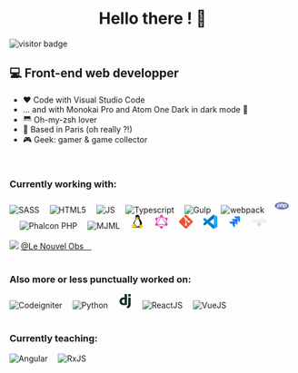 <h1 align="center">Hello there ! 🖖</h1>


![visitor badge](https://visitor-badge.laobi.icu/badge?page_id=FlorianDeParis.FlorianDeParis)

<h2>💻 Front-end web developper</h2>
<ul>
<li>❤️ Code with Visual Studio Code</li>
<li>... and with Monokai Pro and Atom One Dark in dark mode 🌙</li>
<li><img src="https://raw.githubusercontent.com/devicons/devicon/refs/heads/master/icons/ohmyzsh/ohmyzsh-plain.svg" height="15"> Oh-my-zsh lover</li>
<li>📍 Based in Paris (oh really ?!)</li>
<li>🎮 Geek: gamer & game collector</li>
</ul>

<br>
<h3>Currently working with:</h3>
<div>
  <img alt="SASS" title="SASS" src="https://raw.githubusercontent.com/rahuldkjain/github-profile-readme-generator/refs/heads/master/src/images/icons/FrontendDevelopment/sass.svg" height="25">&emsp;
  <img alt="HTML5" title="HTML5" src="https://raw.githubusercontent.com/rahuldkjain/github-profile-readme-generator/refs/heads/master/src/images/icons/FrontendDevelopment/html.svg" height="25">&emsp;
  <img alt="JS" title="JS" src="https://raw.githubusercontent.com/rahuldkjain/github-profile-readme-generator/refs/heads/master/src/images/icons/ProgrammingLanguages/javascript.svg" height="25">&emsp;
  <img alt="Typescript" title="Typescript" src="https://raw.githubusercontent.com/rahuldkjain/github-profile-readme-generator/refs/heads/master/src/images/icons/ProgrammingLanguages/typescript.svg" height="25">&emsp;
  <img alt="Gulp" title="Gulp" src="https://raw.githubusercontent.com/rahuldkjain/github-profile-readme-generator/refs/heads/master/src/images/icons/FrontendDevelopment/gulp.svg" height="25">&emsp;
  <img alt="webpack" title="webpack" src="https://raw.githubusercontent.com/rahuldkjain/github-profile-readme-generator/refs/heads/master/src/images/icons/FrontendDevelopment/webpack.svg" height="25">&emsp;
  <img alt="php" title="php" src="https://raw.githubusercontent.com/devicons/devicon/refs/heads/master/icons/php/php-plain.svg" height="25">&emsp;
  <img alt="Phalcon PHP" title="Phalcon PHP" src="https://assets.phalcon.io/phalcon/images/svg/phalcon-logo-35x39.svg" height="25">&emsp;
  <img alt="MJML" title="MJML" src="https://mjml.io/assets/img/logo-small.png" height="25">&emsp;
  <img alt="Linux" title="Linux" src="https://raw.githubusercontent.com/devicons/devicon/master/icons/linux/linux-original.svg" height="25">&emsp;
  <img alt="GraphQL" title="GraphQL" src="https://raw.githubusercontent.com/devicons/devicon/refs/heads/master/icons/graphql/graphql-plain.svg" height="25">&emsp;
  <img alt="Git" title="Git" src="https://raw.githubusercontent.com/devicons/devicon/refs/heads/master/icons/git/git-original.svg" height="25">&emsp;
  <img alt="VSCode" title="Visual Studio Code" src="https://raw.githubusercontent.com/devicons/devicon/refs/heads/master/icons/vscode/vscode-original.svg" height="25">&emsp;
  <img alt="Jira" title="Jira" src="https://raw.githubusercontent.com/devicons/devicon/refs/heads/master/icons/jira/jira-original.svg" height="25">&emsp;
  <img alt="Node JS" title="Node JS" src="https://raw.githubusercontent.com/devicons/devicon/refs/heads/master/icons/nodejs/nodejs-line-wordmark.svg" height="25">
</div>
<br>
<div>
  <img src="https://www.nouvelobs.com/icons/nouvelobs/favicon.ico" height="25" />
  <a href="https://www.nouvelobs.com/">@Le Nouvel Obs&emsp;</a>
</div>
<br>
<h3>Also more or less punctually worked on:</h3>
<div>
  <img alt="Codeigniter" title="Codeigniter" src="https://raw.githubusercontent.com/rahuldkjain/github-profile-readme-generator/refs/heads/master/src/images/icons/Framework/codeigniter.svg" height="25">&emsp;
  <img alt="Python" title="Python" src="https://raw.githubusercontent.com/rahuldkjain/github-profile-readme-generator/refs/heads/master/src/images/icons/ProgrammingLanguages/python.svg" height="25">&emsp;
  <img alt="Django" title="Django" src="https://raw.githubusercontent.com/devicons/devicon/refs/heads/master/icons/django/django-plain.svg" height="25">&emsp;
  <img alt="ReactJS" title="ReactJS" src="https://raw.githubusercontent.com/rahuldkjain/github-profile-readme-generator/refs/heads/master/src/images/icons/FrontendDevelopment/reactjs.svg" height="25">&emsp;
  <img alt="VueJS" title="VueJS" src="https://raw.githubusercontent.com/rahuldkjain/github-profile-readme-generator/refs/heads/master/src/images/icons/FrontendDevelopment/vuejs.svg" height="25">
</div>
<br>
<h3>Currently teaching:</h3>
<div>
  <img alt="Angular" title="Angular" src="https://angular.dev/assets/images/press-kit/angular_wordmark_gradient.png" height="25">&emsp;
  <img alt="RxJS" title="RxJS" src="https://rxjs.dev/assets/images/logos/logo.png" height="25">
</div>


